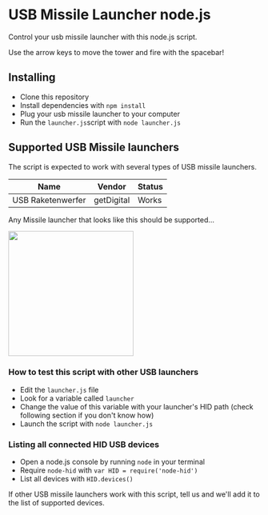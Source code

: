 # USB Missile Launcher node.js
Control your usb missile launcher with this node.js script.

Use the arrow keys to move the tower and fire with the spacebar!

## Installing
* Clone this repository
* Install dependencies with `npm install`
* Plug your usb missile launcher to your computer
* Run the `launcher.js`script with `node launcher.js`

## Supported USB Missile launchers
The script is expected to work with several types of USB missile launchers.

| Name              | Vendor        | Status |
| ----------------- | ------------- | ------ |
| USB Raketenwerfer | getDigital    | Works  |

Any Missile launcher that looks like this should be supported...

<img src="https://www.getdigital.de/web/getdigital/gfx/products/__generated__resized/1100x1100/Raketenwerfer_gruen_main-2.jpg" width="250">

### How to test this script with other USB launchers
* Edit the `launcher.js` file
* Look for a variable called `launcher`
* Change the value of this variable with your launcher's HID path (check following section if you don't know how)
* Launch the script with `node launcher.js`

### Listing all connected HID USB devices
* Open a node.js console by running `node` in your terminal
* Require `node-hid` with `var HID = require('node-hid')`
* List all devices with `HID.devices()`

If other USB missile launchers work with this script, tell us and we'll add it to the list of supported devices.

